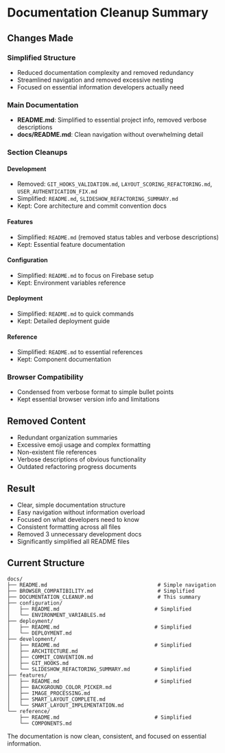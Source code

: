 # Documentation Cleanup Summary

## Changes Made

### Simplified Structure

- Reduced documentation complexity and removed redundancy
- Streamlined navigation and removed excessive nesting
- Focused on essential information developers actually need

### Main Documentation

- **README.md**: Simplified to essential project info, removed verbose descriptions
- **docs/README.md**: Clean navigation without overwhelming detail

### Section Cleanups

#### Development

- Removed: `GIT_HOOKS_VALIDATION.md`, `LAYOUT_SCORING_REFACTORING.md`, `USER_AUTHENTICATION_FIX.md`
- Simplified: `README.md`, `SLIDESHOW_REFACTORING_SUMMARY.md`
- Kept: Core architecture and commit convention docs

#### Features

- Simplified: `README.md` (removed status tables and verbose descriptions)
- Kept: Essential feature documentation

#### Configuration

- Simplified: `README.md` to focus on Firebase setup
- Kept: Environment variables reference

#### Deployment

- Simplified: `README.md` to quick commands
- Kept: Detailed deployment guide

#### Reference

- Simplified: `README.md` to essential references
- Kept: Component documentation

### Browser Compatibility

- Condensed from verbose format to simple bullet points
- Kept essential browser version info and limitations

## Removed Content

- Redundant organization summaries
- Excessive emoji usage and complex formatting
- Non-existent file references
- Verbose descriptions of obvious functionality
- Outdated refactoring progress documents

## Result

- Clear, simple documentation structure
- Easy navigation without information overload
- Focused on what developers need to know
- Consistent formatting across all files
- Removed 3 unnecessary development docs
- Significantly simplified all README files

## Current Structure

```
docs/
├── README.md                                    # Simple navigation
├── BROWSER_COMPATIBILITY.md                     # Simplified
├── DOCUMENTATION_CLEANUP.md                     # This summary
├── configuration/
│   ├── README.md                               # Simplified
│   └── ENVIRONMENT_VARIABLES.md
├── deployment/
│   ├── README.md                               # Simplified
│   └── DEPLOYMENT.md
├── development/
│   ├── README.md                               # Simplified
│   ├── ARCHITECTURE.md
│   ├── COMMIT_CONVENTION.md
│   ├── GIT_HOOKS.md
│   └── SLIDESHOW_REFACTORING_SUMMARY.md        # Simplified
├── features/
│   ├── README.md                               # Simplified
│   ├── BACKGROUND_COLOR_PICKER.md
│   ├── IMAGE_PROCESSING.md
│   ├── SMART_LAYOUT_COMPLETE.md
│   └── SMART_LAYOUT_IMPLEMENTATION.md
└── reference/
    ├── README.md                               # Simplified
    └── COMPONENTS.md
```

The documentation is now clean, consistent, and focused on essential information.
